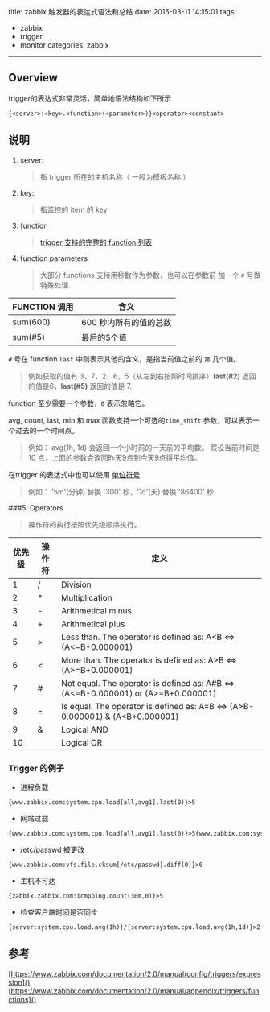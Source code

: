 title: zabbix 触发器的表达式语法和总结
date: 2015-03-11 14:15:01
tags:
  - zabbix
  - trigger
  - monitor
categories: zabbix

---

## Overview

trigger的表达式非常灵活，简单地语法结构如下所示

	{<server>:<key>.<function>(<parameter>)}<operator><constant>

## 说明
1. server:

   > 指 trigger 所在的主机名称（ 一般为模板名称 ）<!--more-->

2. key:

    > 指监控的 item 的 key

3. function

    > [trigger 支持的完整的 function 列表](1)

4. function parameters

   > 大部分 functions 支持用秒数作为参数，也可以在参数前 加一个 `#` 号做特殊处理.

| FUNCTION 调用 | 含义 |
|----------|---------------------|
| sum(600) | 600 秒内所有的值的总数 |
| sum(#5)  | 最后的5个值           |


`#` 号在 function `last` 中则表示其他的含义，是指当前值之前的 `第` 几个值。
> 例如获取的值有 3，7，2，6，5（从左到右按照时间排序）**last(#2)** 返回的值是6，**last(#5)** 返回的值是 7.

function 至少需要一个参数，`0` 表示忽略它。

avg, count, last, min 和 max 函数支持一个可选的`time_shift` 参数，可以表示一个过去的一个时间点。
> 例如： avg(1h, 1d) 会返回一个小时前的一天前的平均数。
> 假设当前时间是 10 点，上面的参数会返回昨天9点到今天9点得平均值。

在trigger 的表达式中也可以使用 [单位符号](2).
> 例如： '5m'(分钟) 替换 '300' 秒，'1d'(天) 替换 '86400' 秒

###5. Operators
> 操作符的执行按照优先级顺序执行。


| 优先级 | 操作符 | 定义 |
|--------|--------|---|
|1|/|Division|
|2|*|Multiplication|
|3|-|Arithmetical minus|
|4|+|Arithmetical plus|
|5|>|Less than. The operator is defined as: A<B ⇔ (A<=B-0.000001)|
|6|<|More than. The operator is defined as: A>B ⇔ (A>=B+0.000001)|
|7|#|Not equal. The operator is defined as: A#B ⇔ (A<=B-0.000001) or (A>=B+0.000001)|
|8|=|Is equal. The operator is defined as: A=B ⇔ (A>B-0.000001) & (A<B+0.000001)|
|9|&|Logical AND|
|10||Logical OR|


### Trigger 的例子

* 进程负载
```
{www.zabbix.com:system.cpu.load[all,avg1].last(0)}>5
```

*  网站过载
```
{www.zabbix.com:system.cpu.load[all,avg1].last(0)}>5{www.zabbix.com:system.cpu.load[all,avg1].min(10m)}>2
```

* /etc/passwd 被更改
```
{www.zabbix.com:vfs.file.cksum[/etc/passwd].diff(0)}>0
```

* 主机不可达
```
{zabbix.zabbix.com:icmpping.count(30m,0)}>5
```

* 检查客户端时间是否同步
```
{server:system.cpu.load.avg(1h)}/{server:system.cpu.load.avg(1h,1d)}>2
```

## 参考
[https://www.zabbix.com/documentation/2.0/manual/config/triggers/expression]()
[https://www.zabbix.com/documentation/2.0/manual/appendix/triggers/functions]()

[1]:  <https://www.zabbix.com/documentation/2.0/manual/appendix/triggers/functions>
[2]:  <https://www.zabbix.com/documentation/2.0/manual/config/triggers/suffixes>